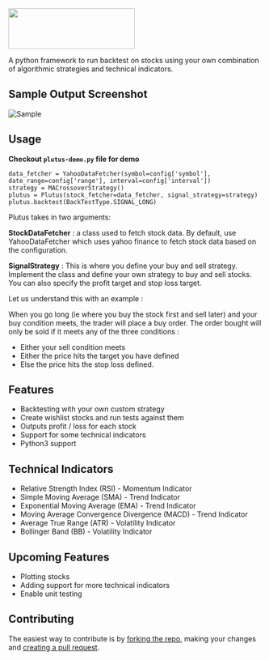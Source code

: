 <img src="https://github.com/anirudhramanan/plutus-backtest/blob/master/icon.png" width="250" height="80" />

A python framework to run backtest on stocks using your own combination of algorithmic strategies and technical indicators.

## Sample Output Screenshot

![Sample](https://github.com/anirudhramanan/plutus-backtest/blob/master/sample_stock.png)

## Usage

<b>Checkout `plutus-demo.py` file for demo</b>

````
data_fetcher = YahooDataFetcher(symbol=config['symbol'], date_range=config['range'], interval=config['interval'])
strategy = MACrossoverStrategy()
plutus = Plutus(stock_fetcher=data_fetcher, signal_strategy=strategy)
plutus.backtest(BackTestType.SIGNAL_LONG)
````

Plutus takes in two arguments:

<b>StockDataFetcher</b> : a class used to fetch stock data. By default, use YahooDataFetcher which uses yahoo finance to fetch stock data based on the configuration.

<b>SignalStrategy</b> : This is where you define your buy and sell strategy. Implement the class and define your own strategy to buy and sell stocks. You can also specify the profit target and stop loss target.

Let us understand this with an example : 

When you go long (ie where you buy the stock first and sell later) and your buy condition meets, the trader will place a buy order. The order bought will only be sold if it meets any of the three conditions : 

  * Either your sell condition meets
  * Either the price hits the target you have defined 
  * Else the price hits the stop loss defined.

## Features

* Backtesting with your own custom strategy
* Create wishlist stocks and run tests against them
* Outputs profit / loss for each stock
* Support for some technical indicators
* Python3 support

## Technical Indicators

* Relative Strength Index (RSI) - Momentum Indicator
* Simple Moving Average (SMA) - Trend Indicator
* Exponential Moving Average (EMA) - Trend Indicator
* Moving Average Convergence Divergence (MACD) - Trend Indicator
* Average True Range (ATR) - Volatility Indicator
* Bollinger Band (BB) - Volatility Indicator

## Upcoming Features

* Plotting stocks 
* Adding support for more technical indicators
* Enable unit testing

## Contributing

The easiest way to contribute is by [forking the repo](https://help.github.com/articles/fork-a-repo/), making your changes and [creating a pull request](https://help.github.com/articles/creating-a-pull-request/).
